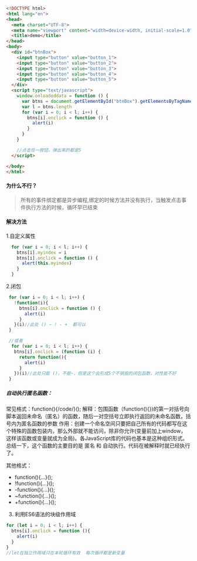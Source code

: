 
```html
<!DOCTYPE html>
<html lang="en">
<head>
  <meta charset="UTF-8">
  <meta name="viewport" content="width=device-width, initial-scale=1.0">
  <title>demo</title>
</head>
<body>
  <div id="btnBox">
    <input type="button" value="button_1">
    <input type="button" value="button_2">
    <input type="button" value="button_3">
    <input type="button" value="button_4">
    <input type="button" value="button_5">
  </div>
  <script type="text/javascript">
    window.onloadeddata = function () {
      var btns = document.getElementById("btnBox").getElementsByTagName('input')
      var l = btns.length
      for (var i = 0; i < l; i++) {
        btns[i].onclick = function () {
          alert(i)
        }
      }
    }

    //点击任一按钮，弹出来的都是5
  </script>

</body>
</html>
```
#### 为什么不行？
> 所有的事件绑定都是异步编程,绑定的时候方法并没有执行，当触发点击事件执行方法的时候，循环早已结束

#### 解决方法
1.自定义属性
```javascript
  for (var i = 0; i < l; i++) {
    btns[i].myindex = i
    btns[i].onclick = function () {
      alert(this.myindex)
    }
  }
```

2.闭包
 ```javascript
  for (var i = 0; i < l; i++) {
    !function(i){
      btns[i].onclick = function () {
        alert(i)
      }
    }(i)//此处 () ~ ! - +  都可以
  }

  //或者
   for (var i = 0; i < l; i++) {
    btns[i].onclick = (function (i) {
      return function(){
        alert(i)
      }
    })(i)//此处只能 ()，不能~，但是这个会形成5个不销毁的闭包函数，对性能不好
  }
```

##### 自动执行匿名函数：
常见格式：function(){/code/}();
解释：包围函数（function(){})的第一对括号向脚本返回未命名（匿名）的函数，随后一对空括号立即执行返回的未命名函数，括号内为匿名函数的参数
作用：创建一个命名空间只要把自己所有的代码都写在这个特殊的函数包装内，那么外部就不能访问，除非你允许(变量前加上window，这样该函数或变量就成为全局)。各JavaScript库的代码也基本是这种组织形式。
总结一下，这个函数的主要目的是 匿名 和 自动执行。代码在被解释时就已经执行了。

其他格式：
- function(){…}();
- !function(){…}();
- -function(){…}();
- ~function(){…}();
- +function(){…}();

3. 利用ES6语法的块级作用域
```javascript
for (let i = 0; i < l; i++) {
  btns[i].onclick = function (){
    alert(i)
  }
}
//let在独立作用域只在本轮循环有效  每次循环都是新变量
```
